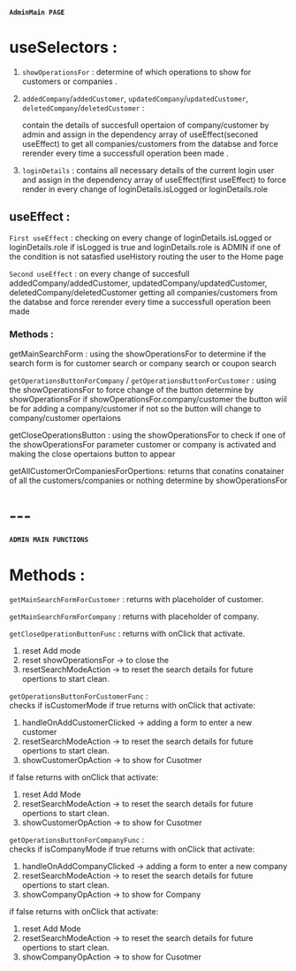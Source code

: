 #### `AdminMain PAGE`

# useSelectors :

1. `showOperationsFor` : determine of which operations to show for customers or companies .

2. `addedCompany`/`addedCustomer`, `updatedCompany`/`updatedCustomer`,
   `deletedCompany`/`deletedCustomer` :

   contain the details of succesfull opertaion of company/customer by admin
   and assign in the dependency array of useEffect(seconed useEffect) to get all companies/customers
   from the databse and force rerender every time a successfull operation been made .

3. `loginDetails` : contains all necessary details of the current login user
   and assign in the dependency array of useEffect(first useEffect) to force render in
   every change of loginDetails.isLogged or loginDetails.role

## useEffect :

`First useEffect` : checking on every change of loginDetails.isLogged or loginDetails.role
if isLogged is true and loginDetails.role is ADMIN if one of the condition
is not satasfied useHistory routing the user to the Home page

`Second useEffect` : on every change of succesfull addedCompany/addedCustomer,
updatedCompany/updatedCustomer, deletedCompany/deletedCustomer
getting all companies/customers from the databse
and force rerender every time a successfull operation been made

### Methods :

getMainSearchForm : using the showOperationsFor to determine if the search form is
for customer search or company search or coupon search

`getOperationsButtonForCompany` / `getOperationsButtonForCustomer` :
using the showOperationsFor to force change of the button
determine by showOperationsFor if showOperationsFor.company/customer
the button wiil be for adding a company/customer
if not so the button will change to company/customer opertaions

getCloseOperationsButton : using the showOperationsFor to check if one of the
showOperationsFor parameter customer or company
is activated and making the close opertaions
button to appear

getAllCustomerOrCompaniesForOpertions:
returns <AdminOperations/> that conatins conatainer of
all the customers/companies or nothing determine by showOperationsFor

# ---

#### `ADMIN MAIN FUNCTIONS`

# Methods :

`getMainSearchFormForCustomer` :
returns <MainSearchForm/> with placeholder of customer.

`getMainSearchFormForCompany` :
returns <MainSearchForm/> with placeholder of company.

`getCloseOperationButtonFunc` :
returns <OpertaionsButton/> with onClick that activate.

1. reset Add mode
2. reset showOperationsFor -> to close the <AdminOperations/>
3. resetSearchModeAction -> to reset the search details for future opertions to start clean.

`getOperationsButtonForCustomerFunc` :  
 checks if isCustomerMode if true
returns <OpertaionsButton/> with onClick that activate:

1. handleOnAddCustomerClicked -> adding a form to enter a new customer
2. resetSearchModeAction -> to reset the search details for future opertions to start clean.
3. showCustomerOpAction -> to show <AdminOperations/> for Cusotmer

if false returns <OpertaionsButton/> with onClick that activate:

1. reset Add Mode
2. resetSearchModeAction -> to reset the search details for future opertions to start clean.
3. showCustomerOpAction -> to show <AdminOperations/> for Cusotmer

`getOperationsButtonForCompanyFunc` :  
 checks if isCompanyMode if true
returns <OpertaionsButton/> with onClick that activate:

1. handleOnAddCompanyClicked -> adding a form to enter a new company
2. resetSearchModeAction -> to reset the search details for future opertions to start clean.
3. showCompanyOpAction -> to show <AdminOperations/> for Company

if false returns <OpertaionsButton/> with onClick that activate:

1. reset Add Mode
2. resetSearchModeAction -> to reset the search details for future opertions to start clean.
3. showCompanyOpAction -> to show <AdminOperations/> for Cusotmer
